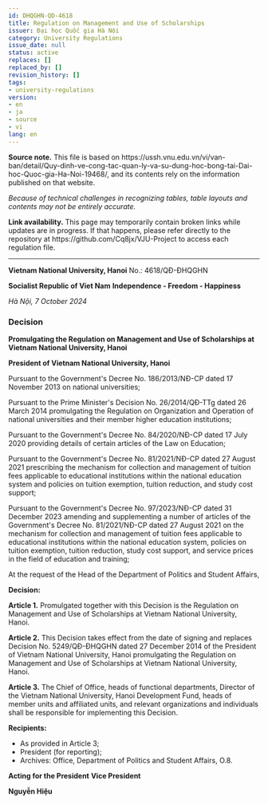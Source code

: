 ```yaml
---
id: DHQGHN-QD-4618
title: Regulation on Management and Use of Scholarships
issuer: Đại học Quốc gia Hà Nội
category: University Regulations
issue_date: null
status: active
replaces: []
replaced_by: []
revision_history: []
tags:
- university-regulations
version:
- en
- ja
- source
- vi
lang: en
---
```

<div class="source-note" role="note" aria-label="Source note">
  <p><strong>Source note.</strong> This file is based on https://ussh.vnu.edu.vn/vi/van-ban/detail/Quy-dinh-ve-cong-tac-quan-ly-va-su-dung-hoc-bong-tai-Dai-hoc-Quoc-gia-Ha-Noi-19468/, and its contents rely on the information published on that website.</p>
  <p><em>Because of technical challenges in recognizing tables, table layouts and contents may not be entirely accurate.</em></p>
</div>

<div class="source-note" role="note" aria-label="Link notice">
  <p><strong>Link availability.</strong> This page may temporarily contain broken links while updates are in progress. If that happens, please refer directly to the repository at https://github.com/Cq8jx/VJU-Project to access each regulation file.</p>
</div>

---

**Vietnam National University, Hanoi**
No.: 4618/QĐ-ĐHQGHN

**Socialist Republic of Viet Nam**
**Independence - Freedom - Happiness**

*Hà Nội, 7 October 2024*

### Decision
**Promulgating the Regulation on Management and Use of Scholarships at Vietnam National University, Hanoi**

**President of Vietnam National University, Hanoi**

Pursuant to the Government's Decree No. 186/2013/NĐ-CP dated 17 November 2013 on national universities;

Pursuant to the Prime Minister's Decision No. 26/2014/QĐ-TTg dated 26 March 2014 promulgating the Regulation on Organization and Operation of national universities and their member higher education institutions;

Pursuant to the Government's Decree No. 84/2020/NĐ-CP dated 17 July 2020 providing details of certain articles of the Law on Education;

Pursuant to the Government's Decree No. 81/2021/NĐ-CP dated 27 August 2021 prescribing the mechanism for collection and management of tuition fees applicable to educational institutions within the national education system and policies on tuition exemption, tuition reduction, and study cost support;

Pursuant to the Government's Decree No. 97/2023/NĐ-CP dated 31 December 2023 amending and supplementing a number of articles of the Government's Decree No. 81/2021/NĐ-CP dated 27 August 2021 on the mechanism for collection and management of tuition fees applicable to educational institutions within the national education system, policies on tuition exemption, tuition reduction, study cost support, and service prices in the field of education and training;

At the request of the Head of the Department of Politics and Student Affairs,

**Decision:**

**Article 1.** Promulgated together with this Decision is the Regulation on Management and Use of Scholarships at Vietnam National University, Hanoi.

**Article 2.** This Decision takes effect from the date of signing and replaces Decision No. 5249/QĐ-ĐHQGHN dated 27 December 2014 of the President of Vietnam National University, Hanoi promulgating the Regulation on Management and Use of Scholarships at Vietnam National University, Hanoi.

**Article 3.** The Chief of Office, heads of functional departments, Director of the Vietnam National University, Hanoi Development Fund, heads of member units and affiliated units, and relevant organizations and individuals shall be responsible for implementing this Decision.

**Recipients:**
- As provided in Article 3;
- President (for reporting);
- Archives: Office, Department of Politics and Student Affairs, O.8.

**Acting for the President**
**Vice President**

**Nguyễn Hiệu**